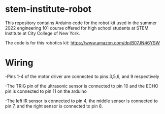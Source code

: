 # stem-institute-robot
This repository contains Arduino code for the robot kit used in the summer 2022 engineering 101 course offered for high school students at STEM Institute at City College of New York.

The code is for this robotics kit: https://www.amazon.com/dp/B07JN46YSW

# Wiring
-Pins 1-4 of the motor driver are connected to pins 3,5,6, and 9 respectively

-The TRIG pin of the ultrasonic sensor is connected to pin 10 and the ECHO pin is connected to pin 11 on the arduino

-The left IR sensor is connected to pin 4, the middle sensor is connected to pin 7, and the right sensor is connected to pin 8. 
